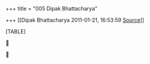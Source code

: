 +++
title = "005 Dipak Bhattacharya"

+++
[[Dipak Bhattacharya	2011-01-21, 16:53:59 [Source](https://groups.google.com/g/bvparishat/c/4I0IFiOEIlU)]]



[TABLE]





